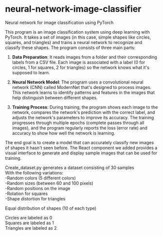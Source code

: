 # neural-network-image-classifier
Neural network for image classification using PyTorch

This program is an image classification system using deep learning with PyTorch. It takes a set of images (in this case, simple shapes like circles, squares, and triangles) and trains a neural network to recognize and classify these shapes. The program consists of three main parts:

1. **Data Preparation**: It reads images from a folder and their corresponding labels from a CSV file. Each image is associated with a label (0 for circles, 1 for squares, 2 for triangles) so the network knows what it's supposed to learn.

2. **Neural Network Model**: The program uses a convolutional neural network (CNN) called ModernNet that's designed to process images. This network learns to identify patterns and features in the images that help distinguish between different shapes.

3. **Training Process**: During training, the program shows each image to the network, compares the network's prediction with the correct label, and adjusts the network's parameters to improve its accuracy. The training progresses through multiple epochs (complete passes through all images), and the program regularly reports the loss (error rate) and accuracy to show how well the network is learning.

The end goal is to create a model that can accurately classify new images of shapes it hasn't seen before. The React component we added provides a visual interface to generate and display sample images that can be used for training.


Create_dataset.py generates a dataset consisting of 30 samples  
With the following variations:  
-Random colors (5 different colors)  
-Random sizes (between 60 and 100 pixels)  
-Random positions on the image  
-Rotation for squares  
-Shape distortion for triangles  
  
Equal distribution of shapes (10 of each type)  
  
Circles are labeled as 0  
Squares are labeled as 1  
Triangles are labeled as 2  


